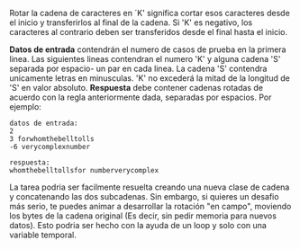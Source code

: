 Rotar la cadena de caracteres en ´K' significa cortar esos caracteres desde el inicio y transferirlos al final de la cadena.
Si 'K' es negativo, los caracteres al contrario deben ser transferidos desde el final hasta el inicio.

**Datos de entrada** contendrán el numero de casos de prueba en la primera linea.
Las siguientes lineas contendran el numero 'K' y alguna cadena 'S' separada por espacio- un par en cada linea.
La cadena 'S' contendra unicamente letras en minusculas. 'K' no excederá la mitad de la longitud de 'S' en valor absoluto.
**Respuesta** debe contener cadenas rotadas de acuerdo con la regla anteriormente dada, separadas por espacios. Por ejemplo:

    datos de entrada:
	2
	3 forwhomthebelltolls
	-6 verycomplexnumber
	
	respuesta:
	whomthebelltollsfor numberverycomplex

La tarea podria ser facilmente resuelta creando una nueva clase de cadena y concatenando las dos subcadenas.
Sin embargo, si quieres un desafio más serio, te puedes animar a desarrollar la rotación "en campo", moviendo los bytes de
la cadena original (Es decir, sin pedir memoria para nuevos datos). Esto podria ser hecho con la ayuda de un loop y solo con 
una variable temporal.
